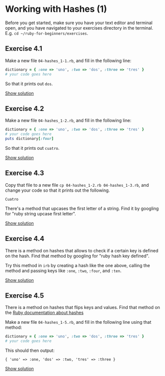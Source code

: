 # Working with Hashes (1)

Before you get started, make sure you have your text editor and terminal open,
and you have navigated to your exercises directory in the terminal. E.g. `cd
~/ruby-for-beginners/exercises`.


## Exercise 4.1

Make a new file `04-hashes_1-1.rb`, and fill in the following line:

```ruby
dictionary = { :one => 'uno', :two => 'dos', :three => 'tres' }
# your code goes here
```

So that it prints out `dos`.

<a href="/solutions/04-hashes_1-1.rb" class="solution">Show solution</a>


## Exercise 4.2

Make a new file `04-hashes_1-2.rb`, and fill in the following line:

```ruby
dictionary = { :one => 'uno', :two => 'dos', :three => 'tres' }
# your code goes here
puts dictionary[:four]
```

So that it prints out `cuatro`.

<a href="/solutions/04-hashes_1-2.rb" class="solution">Show solution</a>


## Exercise 4.3

Copy that file to a new file `cp 04-hashes_1-2.rb 04-hashes_1-3.rb`, and change your
code so that it prints out the following.

```
Cuatro
```

<p class="hint">
There's a method that upcases the first letter of a string. Find it by
googling for "ruby string upcase first letter".
</p>

<a href="/solutions/04-hashes_1-3.rb" class="solution">Show solution</a>


## Exercise 4.4

There is a method on hashes that allows to check if a certain key is defined on
the hash.  Find that method by googling for "ruby hash key defined".

Try this method in `irb` by creating a hash like the one above, calling the
method and passing keys like `:one`, `:two`, `:four`, and `:ten`.

<a href="/solutions/04-hashes_1-4.rb" class="solution">Show solution</a>


## Exercise 4.5

There is a method on hashes that flips keys and values. Find that method on the
[Ruby documentation about hashes](http://www.ruby-doc.org/core-2.2.0/Hash.html)

Make a new file `04-hashes_1-5.rb`, and fill in the following line using that
method:

```ruby
dictionary = { :one => 'uno', :two => 'dos', :three => 'tres' }
# your code goes here
```

This should then output:

```
{ 'uno' => :one, 'dos' => :two, 'tres' => :three }
```

<a href="/solutions/04-hashes_1-5.rb" class="solution">Show solution</a>

